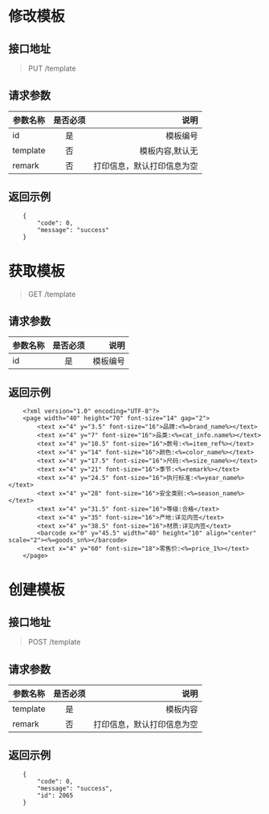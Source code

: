 # 修改模板

## 接口地址

> PUT /template

## 请求参数

| 参数名称   |    是否必须   |       说明 |
| ----------- |:---------------:| -----:|
| id          |       是        |       模板编号 |
| template    |       否        |       模板内容,默认无 |
| remark      |       否        |       打印信息，默认打印信息为空 |

## 返回示例
```  
    {
        "code": 0,
        "message": "success"
    }
``` 
# 获取模板

> GET /template

## 请求参数

| 参数名称   |    是否必须   |       说明 |
| ----------- |:---------------:| -----:|
| id           |      是         |      模板编号 |

## 返回示例
```
    <?xml version="1.0" encoding="UTF-8"?>
    <page width="40" height="70" font-size="14" gap="2">
        <text x="4" y="3.5" font-size="16">品牌:<%=brand_name%></text>
        <text x="4" y="7" font-size="16">品类:<%=cat_info.name%></text>
        <text x="4" y="10.5" font-size="16">款号:<%=item_ref%></text>
        <text x="4" y="14" font-size="16">颜色:<%=color_name%></text>
        <text x="4" y="17.5" font-size="16">尺码:<%=size_name%></text>
        <text x="4" y="21" font-size="16">季节:<%=remark%></text>
        <text x="4" y="24.5" font-size="16">执行标准:<%=year_name%></text>
        <text x="4" y="28" font-size="16">安全类别:<%=season_name%></text>
        <text x="4" y="31.5" font-size="16">等级:合格</text>
        <text x="4" y="35" font-size="16">产地:详见内签</text>
        <text x="4" y="38.5" font-size="16">材质:详见内签</text>
        <barcode x="0" y="45.5" width="40" height="10" align="center" scale="2"><%=goods_sn%></barcode>
        <text x="4" y="60" font-size="18">零售价:<%=price_1%></text>
    </page>
```   
# 创建模板

## 接口地址

> POST /template

## 请求参数

| 参数名称    |   是否必须      |    说明 |
| ----------- |:---------------:| -----:|
| template    |       是        |       模板内容 |
| remark      |       否        |       打印信息，默认打印信息为空 |

## 返回示例
```
    {
        "code": 0,
        "message": "success",
        "id": 2065
    }
```